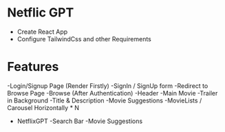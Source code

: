 # Netflic GPT

- Create React App
- Configure TailwindCss and other Requirements

# Features
-Login/Signup Page (Render Firstly)
    -SignIn / SignUp form
    -Redirect to Browse Page
-Browse (After Authentication)
    -Header
    -Main Movie
        -Trailer in Background
        -Title & Description
        -Movie Suggestions
            -MovieLists / Carousel Horizontally * N
- NetflixGPT
    -Search Bar
    -Movie Suggestions
